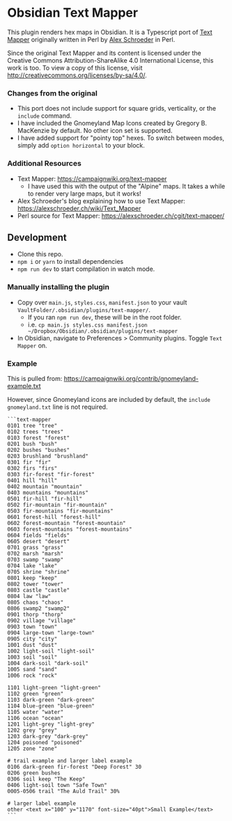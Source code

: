 # Obsidian Text Mapper

This plugin renders hex maps in Obsidian. It is a Typescript port of [Text Mapper](https://alexschroeder.ch/cgit/text-mapper/about/) originally written in Perl by [Alex Schroeder](https://alexschroeder.ch/wiki/Text_Mapper) in Perl.

Since the original Text Mapper and its content is licensed under the Creative Commons Attribution-ShareAlike 4.0 International License, this work is too. To view a copy of this license, visit http://creativecommons.org/licenses/by-sa/4.0/.

### Changes from the original

-   This port does not include support for square grids, verticality, or the `include` command.
-   I have included the Gnomeyland Map Icons created by Gregory B. MacKenzie by default. No other icon set is supported.
-   I have added support for "pointy top" hexes. To switch between modes, simply add `option horizontal` to your block.

### Additional Resources

-   Text Mapper: https://campaignwiki.org/text-mapper
    -   I have used this with the output of the "Alpine" maps. It takes a while to render very large maps, but it works!
-   Alex Schroeder's blog explaining how to use Text Mapper: https://alexschroeder.ch/wiki/Text_Mapper
-   Perl source for Text Mapper: https://alexschroeder.ch/cgit/text-mapper/

## Development

-   Clone this repo.
-   `npm i` or `yarn` to install dependencies
-   `npm run dev` to start compilation in watch mode.

### Manually installing the plugin

-   Copy over `main.js`, `styles.css`, `manifest.json` to your vault `VaultFolder/.obsidian/plugins/text-mapper/`.
    -   If you ran `npm run dev`, these will be in the root folder.
    -   i.e. `cp main.js styles.css manifest.json ~/Dropbox/Obsidian/.obsidian/plugins/text-mapper`
-   In Obsidian, navigate to Preferences > Community plugins. Toggle `Text Mapper` on.

### Example

This is pulled from: https://campaignwiki.org/contrib/gnomeyland-example.txt

However, since Gnomeyland icons are included by default, the `include gnomeyland.txt` line is not required.

````
```text-mapper
0101 tree "tree"
0102 trees "trees"
0103 forest "forest"
0201 bush "bush"
0202 bushes "bushes"
0203 brushland "brushland"
0301 fir "fir"
0302 firs "firs"
0303 fir-forest "fir-forest"
0401 hill "hill"
0402 mountain "mountain"
0403 mountains "mountains"
0501 fir-hill "fir-hill"
0502 fir-mountain "fir-mountain"
0503 fir-mountains "fir-mountains"
0601 forest-hill "forest-hill"
0602 forest-mountain "forest-mountain"
0603 forest-mountains "forest-mountains"
0604 fields "fields"
0605 desert "desert"
0701 grass "grass"
0702 marsh "marsh"
0703 swamp "swamp"
0704 lake "lake"
0705 shrine "shrine"
0801 keep "keep"
0802 tower "tower"
0803 castle "castle"
0804 law "law"
0805 chaos "chaos"
0806 swamp2 "swamp2"
0901 thorp "thorp"
0902 village "village"
0903 town "town"
0904 large-town "large-town"
0905 city "city"
1001 dust "dust"
1002 light-soil "light-soil"
1003 soil "soil"
1004 dark-soil "dark-soil"
1005 sand "sand"
1006 rock "rock"

1101 light-green "light-green"
1102 green "green"
1103 dark-green "dark-green"
1104 blue-green "blue-green"
1105 water "water"
1106 ocean "ocean"
1201 light-grey "light-grey"
1202 grey "grey"
1203 dark-grey "dark-grey"
1204 poisoned "poisoned"
1205 zone "zone"

# trail example and larger label example
0106 dark-green fir-forest "Deep Forest" 30
0206 green bushes
0306 soil keep "The Keep"
0406 light-soil town "Safe Town"
0005-0506 trail "The Auld Trail" 30%

# larger label example
other <text x="100" y="1170" font-size="40pt">Small Example</text>
```
````
